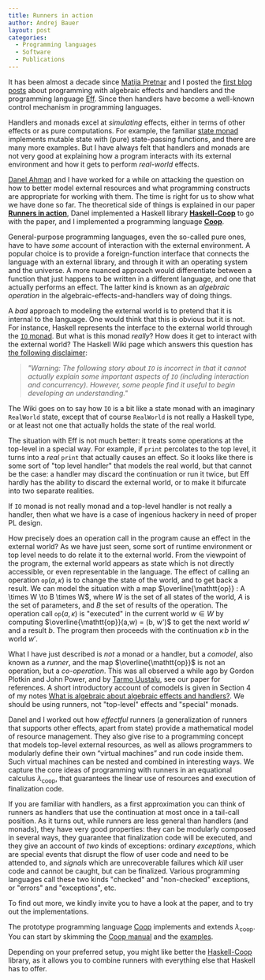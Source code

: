 ```yaml
---
title: Runners in action
author: Andrej Bauer
layout: post
categories:
  - Programming languages
  - Software
  - Publications
---
```


It has been almost a decade since [Matija Pretnar](http://matija.pretnar.info)
and I posted the [first blog posts](http://math.andrej.com/category/eff/) about
programming with algebraic effects and handlers and the programming language
[Eff](http://www.eff-lang.org). Since then handlers have become a well-known
control mechanism in programming languages.

Handlers and monads excel at *simulating* effects, either in terms of other
effects or as pure computations. For example, the familiar [state
monad](https://wiki.haskell.org/State_Monad) implements mutable state with
(pure) state-passing functions, and there are many more examples. But I have
always felt that handlers and monads are not very good at explaining how a
program interacts with its external environment and how it gets to perform
*real-world* effects.

[Danel Ahman](https://danel.ahman.ee) and I have worked for a while on attacking
the question on how to better model external resources and what programming
constructs are appropriate for working with them. The time is right for us to
show what we have done so far. The theoretical side of things is explained in
our paper [**Runners in action**](http://arxiv.org/abs/1910.11629), Danel
implemented a Haskell library
[**Haskell-Coop**](https://github.com/danelahman/haskell-coop) to go with the
paper, and I implemented a programming language
[**Coop**](https://github.com/andrejbauer/coop).

<!--more-->

General-purpose programming languages, even the so-called pure ones, have to have
*some* account of interaction with the external environment. A popular choice is
to provide a foreign-function interface that connects the language with an
external library, and through it with an operating system and the universe. A
more nuanced approach would differentiate between a function that just happens
to be written in a different language, and one that actually performs an effect.
The latter kind is known as an *algebraic operation* in the
algebraic-effects-and-handlers way of doing things.

A *bad* approach to modeling the external world is to pretend that it is
internal to the language. One would think that this is obvious but it is not.
For instance, Haskell represents the interface to the external world through the
[`IO`
monad](https://www.haskell.org/onlinereport/haskell2010/haskellch41.html#x49-32100041.1).
But what is this monad *really*? How does it get to interact with the external
world? The Haskell Wiki page which answers this question has [the following
disclaimer](https://wiki.haskell.org/IO_inside#Welcome_to_the_RealWorld.2C_baby):

> *"Warning: The following story about `IO` is incorrect in that it cannot
> actually explain some important aspects of `IO` (including interaction and
> concurrency). However, some people find it useful to begin developing an
> understanding."*

The Wiki goes on to say how `IO` is a bit like a state monad with an imaginary
`RealWorld` state, except that of course `RealWorld` is not really a Haskell
type, or at least not one that actually holds the state of the real world.

The situation with Eff is not much better: it treats some operations at the
top-level in a special way. For example, if `print` percolates to the top level,
it turns into a *real* `print` that actually causes an effect. So it looks like
there is some sort of "top level handler" that models the real world, but that
cannot be the case: a handler may discard the continuation or run it twice, but
Eff hardly has the ability to discard the external world, or to make it
bifurcate into two separate realities.

If `IO` monad is not really monad and a top-level handler is not really a
handler, then what we have is a case of ingenious hackery in need of proper PL
design.

How precisely does an operation call in the program cause an effect in the
external world? As we have just seen, some sort of runtime environment or top
level needs to do relate it to the external world. From the viewpoint of the
program, the external world appears as state which is not directly accessible,
or even representable in the language. The effect of calling an operation
$\mathtt{op}(a,\kappa)$ is to change the state of the world, and to get back a
result. We can model the situation with a map $\overline{\mathtt{op}} : A \times
W \to B \times W$, where $W$ is the set of all states of the world, $A$ is the
set of parameters, and $B$ the set of results of the operation. The operation
call $\mathtt{op}(a, \kappa)$ is "executed" in the current world $w \in W$ by
computing $\overline{\mathtt{op}}(a,w) = (b, w')$ to get the next world $w'$ and
a result $b$. The program then proceeds with the continuation $\kappa\,b$ in the
world $w'$.

What I have just described is *not* a monad or a handler, but a *comodel*, also
known as a *runner*, and the map $\overline{\mathtt{op}}$ is not an operation,
but a *co-operation*. This was all observed a while ago by Gordon Plotkin and
John Power, and by [Tarmo Uustalu](https://www.ioc.ee/~tarmo/), see our paper
for references. A short introductory account of comodels is given in Section 4
of my notes [What is algebraic about algebraic effects and
handlers?](https://arxiv.org/abs/1807.05923). We should be using runners, not
"top-level" effects and "special" monads.

Danel and I worked out how *effectful* runners (a generalization of runners that
supports other effects, apart from state) provide a mathematical model of
resource management. They also give rise to a programming concept that models
top-level external resources, as well as allows programmers to modularly define
their own “virtual machines” and run code inside them. Such virtual machines can
be nested and combined in interesting ways. We capture the core ideas of
programming with runners in an equational calculus $\lambda_{\mathsf{coop}}$,
that guarantees the linear use of resources and execution of finalization code.

If you are familiar with handlers, as a first approximation you can think of
runners as handlers that use the continuation at most once in a tail-call
position. As it turns out, while runners are less general than handlers (and
monads), they have very good properties: they can be modularly composed in
several ways, they guarantee that finalization code will be executed, and they
give an account of *two* kinds of exceptions: ordinary *exceptions*, which are
special events that disrupt the flow of user code and need to be attended to,
and *signals* which are unrecoverable failures which *kill* user code and cannot
be caught, but can be finalized. Various programming languages call these two
kinds "checked" and "non-checked" exceptions, or "errors" and "exceptions", etc.

To find out more, we kindly invite you to have a look at the paper, and to try
out the implementations.

The prototype programming language [Coop](https://github.com/andrejbauer/coop)
implements and extends $\lambda_{\mathsf{coop}}$. You can start by skimming the [Coop
manual](https://github.com/andrejbauer/coop/blob/master/Manual.md) and the
[examples](https://github.com/andrejbauer/coop/tree/master/examples).

Depending on your preferred setup, you might like better the
[Haskell-Coop](https://github.com/danelahman/haskell-coop) library, as it allows
you to combine runners with everything else that Haskell has to offer.
